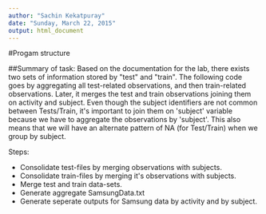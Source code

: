 ```yaml
---
author: "Sachin Kekatpuray"
date: "Sunday, March 22, 2015"
output: html_document
---
```

#Progam structure

##Summary of task:
Based on the documentation for the lab, there exists two sets of information
stored by "test" and "train".  The following code goes by aggregating all test-related observations,
and then train-related observations.  Later, it merges the test and train observations joining them on activity and subject.  Even though the subject identifiers are not common between Tests/Train, it's important to join them on 'subject' variable because we have to aggregate the observations by 'subject'. This also means that we will have an alternate pattern of NA (for Test/Train) when we group by subject.
 
Steps:

* Consolidate test-files by merging observations with subjects. 
* Consolidate train-files by merging it's observations with subjects.
* Merge test and train data-sets.
* Generate aggregate SamsungData.txt
* Generate seperate outputs for Samsung data by activity and by subject. 
